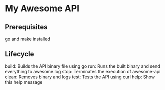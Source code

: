 # My Awesome API

## Prerequisites

go and make installed

## Lifecycle

build: Builds the API binary file using go
run: Runs the built binary and send everything to awesome.log
stop: Terminates the execution of awesome-api
clean: Removes binary and logs
test: Tests the API using curl
help: Show this help message
